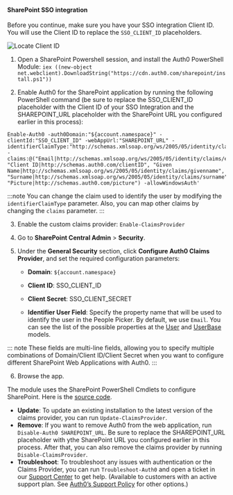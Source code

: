 #### SharePoint SSO integration

Before you continue, make sure you have your SSO integration Client ID. You will use the Client ID to replace the `SSO_CLIENT_ID` placeholders.

![Locate Client ID](https://auth0.com/docs/media/articles/dashboard/sso-integrations/settings-tutorial-clientid-sharepoint.png)

1. Open a SharePoint Powershell session, and install the Auth0 PowerShell Module:
`iex ((new-object net.webclient).DownloadString("https://cdn.auth0.com/sharepoint/install.ps1"))`

2. Enable Auth0 for the SharePoint application by running the following PowerShell command (be sure to replace the SSO_CLIENT_ID placeholder with the Client ID of your SSO Integration and the SHAREPOINT_URL placeholder with the SharePoint URL you configured earlier in this process):
```text
Enable-Auth0 -auth0Domain:"${account.namespace}" -clientId:"SSO_CLIENT_ID" -webAppUrl:"SHAREPOINT_URL" -identifierClaimType:"http://schemas.xmlsoap.org/ws/2005/05/identity/claims/emailaddress" -claims:@("Email|http://schemas.xmlsoap.org/ws/2005/05/identity/claims/emailaddress", "Client ID|http://schemas.auth0.com/clientID", "Given Name|http://schemas.xmlsoap.org/ws/2005/05/identity/claims/givenname", "Surname|http://schemas.xmlsoap.org/ws/2005/05/identity/claims/surname", "Picture|http://schemas.auth0.com/picture") -allowWindowsAuth'
```

:::note
You can change the claim used to identify the user by modifying the `identifierClaimType` parameter. Also, you can map other claims by changing the `claims` parameter.
:::

3. Enable the custom claims provider:
`Enable-ClaimsProvider`

4. Go to **SharePoint Central Admin** > **Security**.

5. Under the **General Security** section, click **Configure Auth0 Claims Provider**, and set the required configuration parameters:

    * **Domain**:
    `${account.namespace}`
    
    * **Client ID**:
    SSO_CLIENT_ID

    * **Client Secret**:
    SSO_CLIENT_SECRET
    
    * **Identifier User Field**: Specify the property name that will be used to identify the user in the People Picker. By default, we use `Email`. You can see the list of the possible properties at the [User](https://github.com/auth0/auth0.net/blob/master/src/Auth0.ManagementApi/Models/User.cs#L13) and [UserBase](https://github.com/auth0/auth0.net/blob/master/src/Auth0.ManagementApi/Models/UserBase.cs) models.

::: note
These fields are multi-line fields, allowing you to specify multiple combinations of Domain/Client ID/Client Secret when you want to configure different SharePoint Web Applications with Auth0.
:::

6. Browse the app.

The module uses the SharePoint PowerShell Cmdlets to configure SharePoint. Here is the [source code](https://github.com/auth0/auth0-sharepoint/tree/master/auth0-authentication-provider).

* **Update**: To update an existing installation to the latest version of the claims provider, you can run `Update-ClaimsProvider`.
* **Remove**: If you want to remove Auth0 from the web application, run `Disable-Auth0 SHAREPOINT_URL`. Be sure to replace the SHAREPOINT_URL placeholder with ythe SharePoint URL you configured earlier in this process. After that, you can also remove the claims provider by running `Disable-ClaimsProvider`.
* **Troubleshoot**: To troubleshoot any issues with authentication or the Claims Provider, you can run `Troubleshoot-Auth0` and open a ticket in our [Support Center](${env.DOMAIN_URL_SUPPORT}) to get help. (Available to customers with an active support plan. See [Auth0’s Support Policy](https://auth0.com/docs/support) for other options.)